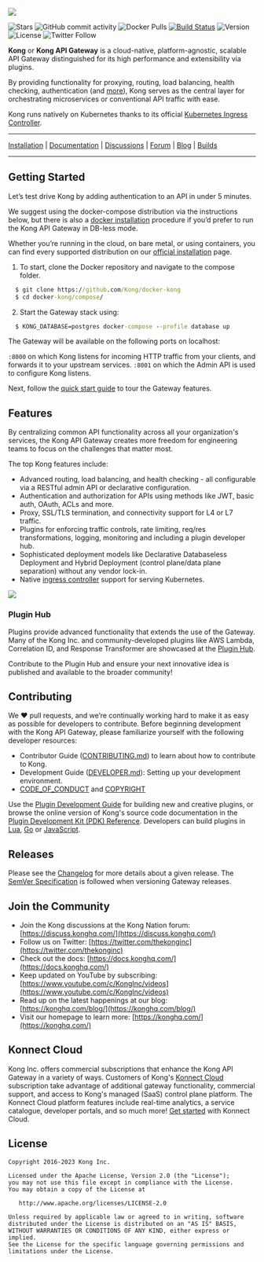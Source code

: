[![][kong-logo]][kong-url]

![Stars](https://img.shields.io/github/stars/Kong/kong?style=flat-square) ![GitHub commit activity](https://img.shields.io/github/commit-activity/m/Kong/kong?style=flat-square) ![Docker Pulls](https://img.shields.io/docker/pulls/_/kong?style=flat-square) [![Build Status][badge-action-image]][badge-action-url] ![Version](https://img.shields.io/github/v/release/Kong/kong?color=green&label=Version&style=flat-square)  ![License](https://img.shields.io/badge/License-Apache%202.0-blue?style=flat-square)  ![Twitter Follow](https://img.shields.io/twitter/follow/thekonginc?style=social)


**Kong** or **Kong API Gateway** is a cloud-native, platform-agnostic, scalable API Gateway distinguished for its high performance and extensibility via plugins.

By providing functionality for proxying, routing, load balancing, health checking, authentication (and [more](#features)), Kong serves as the central layer for orchestrating microservices or conventional API traffic with ease.

Kong runs natively on Kubernetes thanks to its official [Kubernetes Ingress Controller](https://github.com/Kong/kubernetes-ingress-controller).

---

[Installation](https://konghq.com/install/#kong-community) | [Documentation](https://docs.konghq.com) | [Discussions](https://github.com/Kong/kong/discussions) | [Forum](https://discuss.konghq.com) | [Blog](https://konghq.com/blog) | [Builds][kong-master-builds]

---

## Getting Started

Let’s test drive Kong by adding authentication to an API in under 5 minutes.

We suggest using the docker-compose distribution via the instructions below, but there is also a [docker installation](https://docs.konghq.com/gateway/latest/install/docker/#install-kong-gateway-in-db-less-mode) procedure if you’d prefer to run the Kong API Gateway in DB-less mode. 

Whether you’re running in the cloud, on bare metal, or using containers, you can find every supported distribution on our [official installation](https://konghq.com/install/#kong-community) page.

1) To start, clone the Docker repository and navigate to the compose folder.
```cmd
  $ git clone https://github.com/Kong/docker-kong
  $ cd docker-kong/compose/
```

2) Start the Gateway stack using:
```cmd
  $ KONG_DATABASE=postgres docker-compose --profile database up
```

The Gateway will be available on the following ports on localhost:

`:8000` on which Kong listens for incoming HTTP traffic from your clients, and forwards it to your upstream services.
`:8001` on which the Admin API is used to configure Kong listens.

Next, follow the [quick start guide](https://docs.konghq.com/gateway-oss/latest/getting-started/configuring-a-service/
) to tour the Gateway features.

## Features

By centralizing common API functionality across all your organization's services, the Kong API Gateway creates more freedom for engineering teams to focus on the challenges that matter most. 

The top Kong features include:
- Advanced routing, load balancing, and health checking - all configurable via a RESTful admin API or declarative configuration.
- Authentication and authorization for APIs using methods like JWT, basic auth, OAuth, ACLs and more.
- Proxy, SSL/TLS termination, and connectivity support for L4 or L7 traffic.
- Plugins for enforcing traffic controls, rate limiting, req/res transformations, logging, monitoring and including a plugin developer hub.
- Sophisticated deployment models like Declarative Databaseless Deployment and Hybrid Deployment (control plane/data plane separation) without any vendor lock-in.
- Native [ingress controller](https://github.com/Kong/kubernetes-ingress-controller) support for serving Kubernetes.

[![][kong-benefits]][kong-url]

### Plugin Hub
Plugins provide advanced functionality that extends the use of the Gateway. Many of the Kong Inc. and community-developed plugins like AWS Lambda, Correlation ID, and Response Transformer are showcased at the [Plugin Hub](https://docs.konghq.com/hub/). 

Contribute to the Plugin Hub and ensure your next innovative idea is published and available to the broader community!

## Contributing

We ❤️ pull requests, and we’re continually working hard to make it as easy as possible for developers to contribute. Before beginning development with the Kong API Gateway, please familiarize yourself with the following developer resources:
- Contributor Guide ([CONTRIBUTING.md](CONTRIBUTING.md)) to learn about how to contribute to Kong.
- Development Guide ([DEVELOPER.md](DEVELOPER.md)): Setting up your development environment.
- [CODE_OF_CONDUCT](CODE_OF_CONDUCT.md) and [COPYRIGHT](COPYRIGHT)

Use the [Plugin Development Guide](https://docs.konghq.com/latest/plugin-development/) for building new and creative plugins, or browse the online version of Kong's source code documentation in the [Plugin Development Kit (PDK) Reference](https://docs.konghq.com/latest/pdk/). Developers can build plugins in [Lua](https://docs.konghq.com/gateway-oss/latest/plugin-development/), [Go](https://docs.konghq.com/gateway-oss/latest/external-plugins/#developing-go-plugins) or [JavaScript](https://docs.konghq.com/gateway-oss/latest/external-plugins/#developing-javascript-plugins).

## Releases

Please see the [Changelog](CHANGELOG.md) for more details about a given release. The [SemVer Specification](https://semver.org) is followed when versioning Gateway releases.

## Join the Community

- Join the Kong discussions at the Kong Nation forum: [https://discuss.konghq.com/](https://discuss.konghq.com/)
- Follow us on Twitter: [https://twitter.com/thekonginc](https://twitter.com/thekonginc)
- Check out the docs: [https://docs.konghq.com/](https://docs.konghq.com/)
- Keep updated on YouTube by subscribing: [https://www.youtube.com/c/KongInc/videos](https://www.youtube.com/c/KongInc/videos)
- Read up on the latest happenings at our blog: [https://konghq.com/blog/](https://konghq.com/blog/)
- Visit our homepage to learn more: [https://konghq.com/](https://konghq.com/)

## Konnect Cloud

Kong Inc. offers commercial subscriptions that enhance the Kong API Gateway in a variety of ways. Customers of Kong's [Konnect Cloud](https://konghq.com/kong-konnect/) subscription take advantage of additional gateway functionality, commercial support, and access to Kong's managed (SaaS) control plane platform. The Konnect Cloud platform features include real-time analytics, a service catalogue, developer portals, and so much more! [Get started](https://konnect.konghq.com/register/?utm_medium=Referral&utm_source=Github&utm_campaign=kong-gateway&utm_content=konnect-promo-in-gateway&utm_term=get-started) with Konnect Cloud.

## License

```
Copyright 2016-2023 Kong Inc.

Licensed under the Apache License, Version 2.0 (the "License");
you may not use this file except in compliance with the License.
You may obtain a copy of the License at

   http://www.apache.org/licenses/LICENSE-2.0

Unless required by applicable law or agreed to in writing, software
distributed under the License is distributed on an "AS IS" BASIS,
WITHOUT WARRANTIES OR CONDITIONS OF ANY KIND, either express or implied.
See the License for the specific language governing permissions and
limitations under the License.
```

[kong-url]: https://konghq.com/
[kong-logo]: https://konghq.com/wp-content/uploads/2018/05/kong-logo-github-readme.png
[kong-benefits]: https://konghq.com/wp-content/uploads/2018/05/kong-benefits-github-readme.png
[kong-master-builds]: https://hub.docker.com/r/kong/kong/tags
[badge-action-url]: https://github.com/Kong/kong/actions
[badge-action-image]: https://github.com/Kong/kong/workflows/Build%20&%20Test/badge.svg

[busted]: https://github.com/Olivine-Labs/busted
[luacheck]: https://github.com/mpeterv/luacheck
